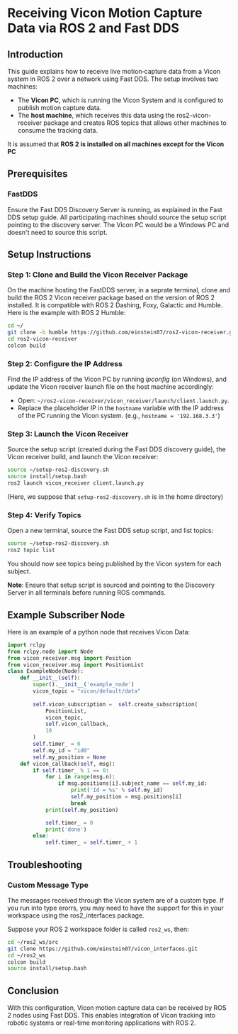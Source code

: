 # Receiving Vicon Motion Capture Data via ROS 2 and Fast DDS

## Introduction
This guide explains how to receive live motion‑capture data from a Vicon system in ROS 2 over a network using Fast DDS. The setup involves two machines:
<ul>
<li>The <strong>Vicon PC</strong>, which is running the Vicon System and is configured to publish motion capture data.</li>
<li>The <strong>host machine</strong>, which receives this data using the <a ref="https://github.com/einstein07/ros2-vicon-receiver">ros2-vicon-receiver</a> package and creates ROS topics that allows other machines to consume the tracking data.</li>
</ul>

It is assumed that **ROS 2 is installed on all machines except for the Vicon PC**

## Prerequisites

### FastDDS
Ensure the Fast DDS Discovery Server is running, as explained in the Fast DDS setup guide. All participating machines should source the setup script pointing to the discovery server. The Vicon PC would be a Windows PC and doesn't need to source this script.

## Setup Instructions

### Step 1: Clone and Build the Vicon Receiver Package
On the machine hosting the FastDDS server, in a seprate terminal, clone and build the ROS 2 Vicon receiver package based on the version of ROS 2 installed. It is compatible with ROS 2 Dashing, Foxy, Galactic and Humble. Here is the example with ROS 2 Humble:
```bash
cd ~/
git clone -b humble https://github.com/einstein07/ros2-vicon-receiver.git
cd ros2-vicon-receiver
colcon build
```

### Step 2: Configure the IP Address
Find the IP address of the Vicon PC by running <em>ipconfig</em> (on Windows), and update the Vicon receiver launch file on the host machine accordingly:

- Open: `~/ros2-vicon-receiver/vicon_receiver/launch/client.launch.py`.
- Replace the placeholder IP in the `hostname` variable with the IP address of the PC running the Vicon system. (e.g., `hostname = '192.168.3.3'`)


### Step 3: Launch the Vicon Receiver
Source the setup script (created during the Fast DDS discovery guide), the Vicon receiver build, and launch the Vicon receiver:
```bash
source ~/setup-ros2-discovery.sh
source install/setup.bash
ros2 launch vicon_receiver client.launch.py
```
(Here, we suppose that `setup-ros2-discovery.sh` is in the home directory)

### Step 4: Verify Topics
Open a new terminal, source the Fast DDS setup script, and list topics:
```bash
source ~/setup-ros2-discovery.sh
ros2 topic list
```
You should now see topics being published by the Vicon system for each subject.

**Note**: Ensure that setup script is sourced and pointing to the Discovery Server in all terminals before running ROS commands.

## Example Subscriber Node

Here is an example of a python node that receives Vicon Data:
```python
import rclpy
from rclpy.node import Node
from vicon_receiver.msg import Position
from vicon_receiver.msg import PositionList
class ExampleNode(Node):
    def __init__(self):
        super().__init__('example_node')
        vicon_topic = "vicon/default/data"
        
        self.vicon_subscription =  self.create_subscription(
            PositionList,
            vicon_topic,
            self.vicon_callback,
            10
        )
        self.timer_ = 0
        self.my_id = "id0"
        self.my_position = None
    def vicon_callback(self, msg):
        if self.timer_ % 1 == 0:
            for i in range(msg.n):
                if msg.positions[i].subject_name == self.my_id:
                    print('Id = %s' % self.my_id)
                    self.my_position = msg.positions[i]
                    break
            print(self.my_position)

            self.timer_ = 0
            print('done')
        else:
            self.timer_ = self.timer_ + 1

```

## Troubleshooting

### Custom Message Type
The messages received through the Vicon system are of a custom type. If you run into type erorrs, you may need to have the support for this in your workspace using the <a ref="https://github.com/einstein07/vicon_interfaces">ros2_interfaces</a> package.

Suppose your ROS 2 workspace folder is called `ros2_ws`, then:

```bash
cd ~/ros2_ws/src
git clone https://github.com/einstein07/vicon_interfaces.git
cd ~/ros2_ws
colcon build
source install/setup.bash
```

## Conclusion
With this configuration, Vicon motion capture data can be received by ROS 2 nodes using Fast DDS. This enables integration of Vicon tracking into robotic systems or real-time monitoring applications with ROS 2.
